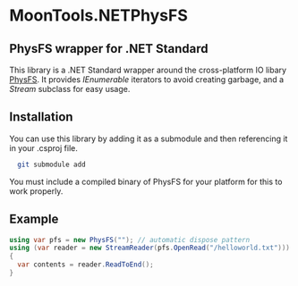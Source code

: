 # MoonTools.NETPhysFS

## PhysFS wrapper for .NET Standard

This library is a .NET Standard wrapper around the cross-platform IO libary [PhysFS](https://icculus.org/physfs/).
It provides *IEnumerable* iterators to avoid creating garbage, and a *Stream* subclass for easy usage.

## Installation

You can use this library by adding it as a submodule and then referencing it in your .csproj file.

```sh
  git submodule add
```

You must include a compiled binary of PhysFS for your platform for this to work properly.

## Example

```csharp
using var pfs = new PhysFS(""); // automatic dispose pattern
using (var reader = new StreamReader(pfs.OpenRead("/helloworld.txt")))
{
  var contents = reader.ReadToEnd();
}
```
